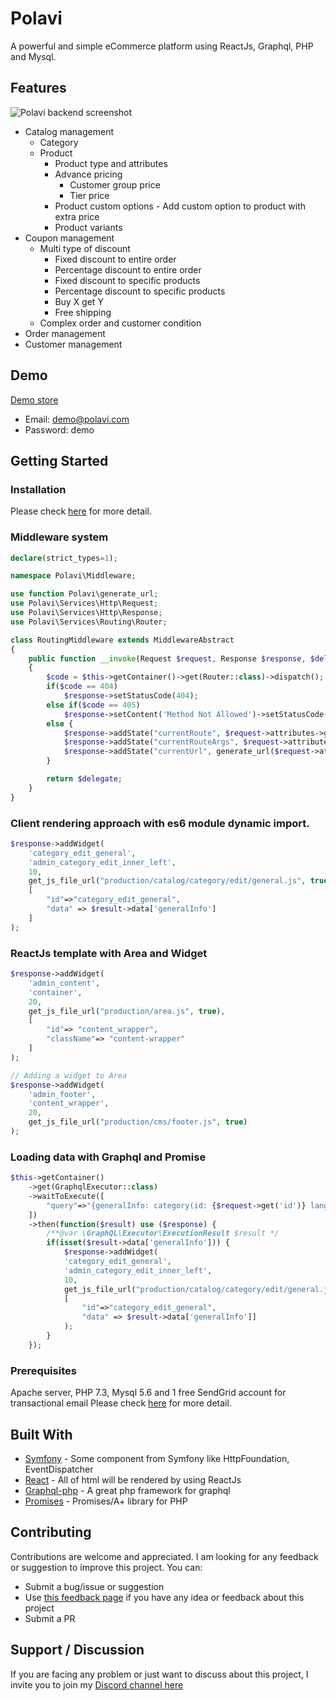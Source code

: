 # Polavi
A powerful and simple eCommerce platform using ReactJs, Graphql, PHP and Mysql.
## Features
![Polavi backend screenshot](https://raw.githubusercontent.com/polavi-project/ecommerce/master/public/theme/admin/default/image/screenshot.jpg)
* Catalog management
  * Category
  * Product
      * Product type and attributes
      * Advance pricing
        * Customer group price
        * Tier price
      * Product custom options - Add custom option to product with extra price
      * Product variants
* Coupon management
    * Multi type of discount
        * Fixed discount to entire order
        * Percentage discount to entire order
        * Fixed discount to specific products
        * Percentage discount to specific products
        * Buy X get Y
        * Free shipping
    * Complex order and customer condition
* Order management
* Customer management
## Demo
[Demo store](https://demo.polavi.com/admin)
* Email: demo@polavi.com
* Password: demo

## Getting Started
### Installation

Please check [here](https://polavi.com/docs/installation-guide) for more detail.

### Middleware system
```php
declare(strict_types=1);

namespace Polavi\Middleware;

use function Polavi\generate_url;
use Polavi\Services\Http\Request;
use Polavi\Services\Http\Response;
use Polavi\Services\Routing\Router;

class RoutingMiddleware extends MiddlewareAbstract
{
    public function __invoke(Request $request, Response $response, $delegate = null)
    {
        $code = $this->getContainer()->get(Router::class)->dispatch();
        if($code == 404)
            $response->setStatusCode(404);
        else if($code == 405)
            $response->setContent('Method Not Allowed')->setStatusCode(405);
        else {
            $response->addState("currentRoute", $request->attributes->get("_matched_route"));
            $response->addState("currentRouteArgs", $request->attributes->get("_route_args"));
            $response->addState("currentUrl", generate_url($request->attributes->get("_matched_route"), $request->attributes->get("_route_args")));
        }

        return $delegate;
    }
}
```

### Client rendering approach with es6 module dynamic import.
```php
$response->addWidget(
    'category_edit_general',
    'admin_category_edit_inner_left',
    10,
    get_js_file_url("production/catalog/category/edit/general.js", true),
    [
        "id"=>"category_edit_general", 
        "data" => $result->data['generalInfo']
    ]
);
```

### ReactJs template with Area and Widget
```php
$response->addWidget(
    'admin_content',
    'container',
    20,
    get_js_file_url("production/area.js", true),
    [
        "id"=> "content_wrapper",
        "className"=> "content-wrapper"
    ]
);

// Adding a widget to Area
$response->addWidget(
    'admin_footer',
    'content_wrapper',
    20,
    get_js_file_url("production/cms/footer.js", true)
);
```

### Loading data with Graphql and Promise
```php
$this->getContainer()
    ->get(GraphqlExecutor::class)
    ->waitToExecute([
        "query"=>"{generalInfo: category(id: {$request->get('id')} language:{$request->get('language', get_default_language_Id())}){name status description include_in_nav position}}"
    ])
    ->then(function($result) use ($response) {
        /**@var \GraphQL\Executor\ExecutionResult $result */
        if(isset($result->data['generalInfo'])) {
            $response->addWidget(
            'category_edit_general',
            'admin_category_edit_inner_left',
            10,
            get_js_file_url("production/catalog/category/edit/general.js", true),
            [
                "id"=>"category_edit_general", 
                "data" => $result->data['generalInfo']]
            );
        }
    });
```

### Prerequisites

Apache server, PHP 7.3, Mysql 5.6 and 1 free SendGrid account for transactional email
Please check [here](https://polavi.com/docs/system-prerequisites) for more detail.

## Built With

* [Symfony](https://github.com/symfony/symfony/) - Some component from Symfony like HttpFoundation, EventDispatcher
* [React](https://github.com/facebook/react/) - All of html will be rendered by using ReactJs
* [Graphql-php](https://github.com/webonyx/graphql-php/) - A great php framework for graphql
* [Promises](https://github.com/guzzle/promises) - Promises/A+ library for PHP

## Contributing
Contributions are welcome and appreciated. I am looking for any feedback or suggestion to improve this project. You can:
* Submit a bug/issue or suggestion
* Use [this feedback page](https://polavi.com/feedback) if you have any idea or feedback about this project
* Submit a PR

## Support / Discussion
If you are facing any problem or just want to discuss about this project, I invite you to join my [Discord channel here](https://discordapp.com/invite/Spcudm7) 